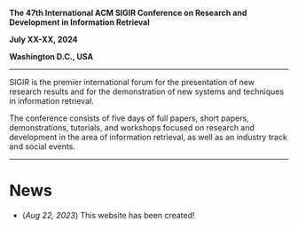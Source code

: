 **The 47th International ACM SIGIR Conference on Research and Development in Information Retrieval**

**July XX-XX, 2024**

**Washington D.C., USA**

---

SIGIR is the premier international forum for the presentation of new research results and for the demonstration of new systems and techniques in information retrieval.

The conference consists of five days of full papers, short papers, demonstrations, tutorials, and workshops focused on research and development in the area of information retrieval, as well as an industry track and social events.

---

# News

- (_Aug 22, 2023_) This website has been created! 
